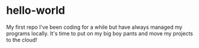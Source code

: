 # hello-world
My first repo
I've been coding for a while but have always managed my programs locally. It's time to put on my big boy pants and move my projects to the cloud!
